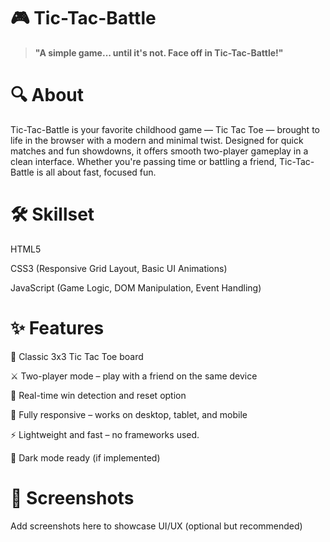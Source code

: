 # 🎮 Tic-Tac-Battle
>**"A simple game... until it's not. Face off in Tic-Tac-Battle!"**

# 🔍 About

Tic-Tac-Battle is your favorite childhood game — Tic Tac Toe — brought to life in the browser with a modern and minimal twist. Designed for quick matches and fun showdowns, it offers smooth two-player gameplay in a clean interface. Whether you're passing time or battling a friend, Tic-Tac-Battle is all about fast, focused fun.

# 🛠️ Skillset

HTML5

CSS3 (Responsive Grid Layout, Basic UI Animations)

JavaScript (Game Logic, DOM Manipulation, Event Handling)

# ✨ Features

🧠 Classic 3x3 Tic Tac Toe board

⚔️ Two-player mode – play with a friend on the same device

🎯 Real-time win detection and reset option

📱 Fully responsive – works on desktop, tablet, and mobile

⚡ Lightweight and fast – no frameworks used.

🌙 Dark mode ready (if implemented)

# 📸 Screenshots

Add screenshots here to showcase UI/UX (optional but recommended)
